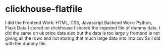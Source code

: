# clickhouse-flatfile

I did the Frontend Work: HTML, CSS, Javascript
Backend Work: Python, Flask
Data I stored on clickhouse 
I shared the ingested file of dummy data.
I did the same on uk price data also but the data is too large y frontend is not giving all the rows and not storing that much large data into into csv So I did with the dummy file.
